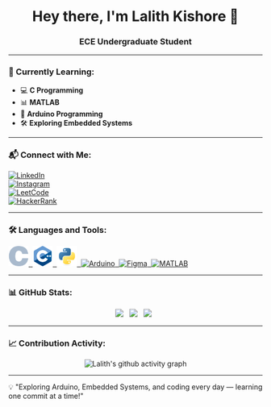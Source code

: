 <h1 align="center">Hey there, I'm Lalith Kishore 👋</h1>

<h3 align="center">ECE Undergraduate Student</h3>

---

### 🌱 Currently Learning:
- 💻 **C Programming**
- 📊 **MATLAB**
- 🔧 **Arduino Programming**
- 🛠️ **Exploring Embedded Systems**

---

### 📬 Connect with Me:
<p align="left">
  <a href="[https://www.linkedin.com/in/lalith-kishore/](https://www.linkedin.com/in/lalith-kishore-m-3b410032b?utm_source=share&utm_campaign=share_via&utm_content=profile&utm_medium=android_app)">
    <img src="https://img.shields.io/badge/LinkedIn-0077B5?style=for-the-badge&logo=linkedin&logoColor=white" alt="LinkedIn" />
  </a>
  <br/>
  <a href="[https://instagram.com/yourusername](https://www.instagram.com/itzme_lalith_06?igsh=MTk0dnN4a3Bnemg4Zw==)">
    <img src="https://img.shields.io/badge/Instagram-E4405F?style=for-the-badge&logo=instagram&logoColor=white" alt="Instagram" />
  </a>
  <br/>
  <a href="https://leetcode.com/u/lkishore_06JB/">
    <img src="https://img.shields.io/badge/LeetCode-FFA116?style=for-the-badge&logo=leetcode&logoColor=white" alt="LeetCode" />
  </a>
  <br/>
  <a href="https://www.hackerrank.com/lkishore06">
    <img src="https://img.shields.io/badge/HackerRank-2EC866?style=for-the-badge&logo=hackerrank&logoColor=white" alt="HackerRank" />
  </a>
</p>

---

### 🛠 Languages and Tools:
<p align="left">
  <a href="https://www.cprogramming.com/" target="_blank" rel="noreferrer">
    <img src="https://raw.githubusercontent.com/devicons/devicon/master/icons/c/c-original.svg" alt="C" width="40" height="40"/>&nbsp;
  </a>
  <a href="https://www.w3schools.com/cpp/" target="_blank" rel="noreferrer">
    <img src="https://raw.githubusercontent.com/devicons/devicon/master/icons/cplusplus/cplusplus-original.svg" alt="C++" width="40" height="40"/>&nbsp;
  </a>
  <a href="https://www.python.org" target="_blank" rel="noreferrer">
    <img src="https://raw.githubusercontent.com/devicons/devicon/master/icons/python/python-original.svg" alt="Python" width="40" height="40"/>&nbsp;
  </a>
  <a href="https://www.arduino.cc/" target="_blank" rel="noreferrer">
    <img src="https://cdn.worldvectorlogo.com/logos/arduino-1.svg" alt="Arduino" width="40" height="40"/>&nbsp;
  </a>
  <a href="https://www.figma.com/" target="_blank" rel="noreferrer">
    <img src="https://www.vectorlogo.zone/logos/figma/figma-icon.svg" alt="Figma" width="40" height="40"/>&nbsp;
  </a>
  <a href="https://www.mathworks.com/" target="_blank" rel="noreferrer">
    <img src="https://upload.wikimedia.org/wikipedia/commons/2/21/Matlab_Logo.png" alt="MATLAB" width="40" height="40"/>
  </a>
</p>

---

### 📊 GitHub Stats:
<div align="center">

  <img src="https://github-readme-stats.vercel.app/api/top-langs?username=lalithk06&show_icons=true&locale=en&layout=compact&theme=tokyonight" height="130" />&nbsp;&nbsp;
  <img src="https://github-readme-stats.vercel.app/api?username=lalithk06&show_icons=true&locale=en&theme=tokyonight" height="130" />&nbsp;&nbsp;
  <img src="https://github-readme-streak-stats.herokuapp.com/?user=lalithk06&theme=tokyonight" height="130" />&nbsp;&nbsp;

</div>

---

### 📈 Contribution Activity:
<div align="center">

![Lalith's github activity graph](https://github-readme-activity-graph.vercel.app/graph?username=lalithk06&bg_color=0d1117&color=00ff00&line=00ff00&point=ffffff&area=true&hide_border=true&title_color=ffffff&label_color=ffffff)

</div>


</div>

---

💡 "Exploring Arduino, Embedded Systems, and coding every day — learning one commit at a time!"

